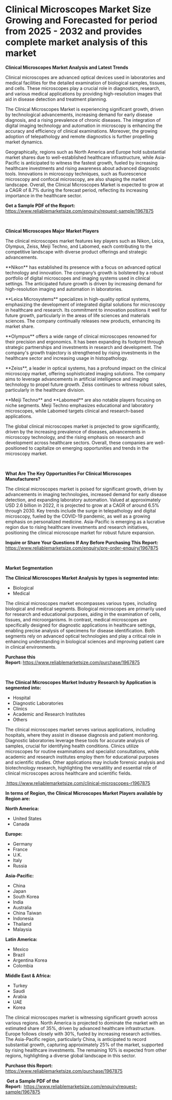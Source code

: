 <p><h1>Clinical Microscopes Market Size Growing and Forecasted for period from 2025 - 2032 and provides complete market analysis of this market</h1></p><p><strong>Clinical Microscopes Market Analysis and Latest Trends</strong></p>
<p><p>Clinical microscopes are advanced optical devices used in laboratories and medical facilities for the detailed examination of biological samples, tissues, and cells. These microscopes play a crucial role in diagnostics, research, and various medical applications by providing high-resolution images that aid in disease detection and treatment planning.</p><p>The Clinical Microscopes Market is experiencing significant growth, driven by technological advancements, increasing demand for early disease diagnosis, and a rising prevalence of chronic diseases. The integration of digital imaging technology and automation in microscopy is enhancing the accuracy and efficiency of clinical examinations. Moreover, the growing adoption of telepathology and remote diagnostics is further propelling market dynamics.</p><p>Geographically, regions such as North America and Europe hold substantial market shares due to well-established healthcare infrastructure, while Asia-Pacific is anticipated to witness the fastest growth, fueled by increasing healthcare investments and rising awareness about advanced diagnostic tools. Innovations in microscopy techniques, such as fluorescence microscopy and confocal microscopy, are also shaping the market landscape. Overall, the Clinical Microscopes Market is expected to grow at a CAGR of 8.7% during the forecast period, reflecting its increasing importance in the healthcare sector.</p></p>
<p><strong>Get a Sample PDF of the Report:&nbsp;</strong> <a href="https://www.reliablemarketsize.com/enquiry/request-sample/1967875?utm_campaign=3552&utm_medium=2&utm_source=Github&utm_content=ia&utm_term=13042025&utm_id=clinical-microscopes">https://www.reliablemarketsize.com/enquiry/request-sample/1967875</a></p>
<p>&nbsp;</p>
<p><strong>Clinical Microscopes Major Market Players</strong></p>
<p><p>The clinical microscopes market features key players such as Nikon, Leica, Olympus, Zeiss, Meiji Techno, and Labomed, each contributing to the competitive landscape with diverse product offerings and strategic advancements.</p><p>**Nikon** has established its presence with a focus on advanced optical technology and innovation. The company’s growth is bolstered by a robust portfolio of digital microscopes and imaging systems used in clinical settings. The anticipated future growth is driven by increasing demand for high-resolution imaging and automation in laboratories.</p><p>**Leica Microsystems** specializes in high-quality optical systems, emphasizing the development of integrated digital solutions for microscopy in healthcare and research. Its commitment to innovation positions it well for future growth, particularly in the areas of life sciences and materials sciences. The company continually releases new products, enhancing its market share.</p><p>**Olympus** offers a wide range of clinical microscopes renowned for their precision and ergonomics. It has been expanding its footprint through strategic partnerships and investments in research and development. The company's growth trajectory is strengthened by rising investments in the healthcare sector and increasing usage in histopathology.</p><p>**Zeiss**, a leader in optical systems, has a profound impact on the clinical microscopy market, offering sophisticated imaging solutions. The company aims to leverage advancements in artificial intelligence and imaging technology to propel future growth. Zeiss continues to witness robust sales, particularly in the healthcare division.</p><p>**Meiji Techno** and **Labomed** are also notable players focusing on niche segments. Meiji Techno emphasizes educational and laboratory microscopes, while Labomed targets clinical and research-based applications.</p><p>The global clinical microscopes market is projected to grow significantly, driven by the increasing prevalence of diseases, advancements in microscopy technology, and the rising emphasis on research and development across healthcare sectors. Overall, these companies are well-positioned to capitalize on emerging opportunities and trends in the microscopy market.</p></p>
<p>&nbsp;</p>
<p><strong>What Are The Key Opportunities For Clinical Microscopes Manufacturers?</strong></p>
<p><p>The clinical microscopes market is poised for significant growth, driven by advancements in imaging technologies, increased demand for early disease detection, and expanding laboratory automation. Valued at approximately USD 2.6 billion in 2022, it is projected to grow at a CAGR of around 6.5% through 2030. Key trends include the surge in telepathology and digital microscopy, fueled by the COVID-19 pandemic, as well as a growing emphasis on personalized medicine. Asia-Pacific is emerging as a lucrative region due to rising healthcare investments and research initiatives, positioning the clinical microscope market for robust future expansion.</p></p>
<p><strong>Inquire or Share Your Questions If Any Before Purchasing This Report:</strong> <a href="https://www.reliablemarketsize.com/enquiry/pre-order-enquiry/1967875?utm_campaign=3552&utm_medium=2&utm_source=Github&utm_content=ia&utm_term=13042025&utm_id=clinical-microscopes">https://www.reliablemarketsize.com/enquiry/pre-order-enquiry/1967875</a></p>
<p>&nbsp;</p>
<p><strong>Market Segmentation</strong></p>
<p><strong>The Clinical Microscopes Market Analysis by types is segmented into:</strong></p>
<p><ul><li>Biological</li><li>Medical</li></ul></p>
<p><p>The clinical microscopes market encompasses various types, including biological and medical segments. Biological microscopes are primarily used for research and educational purposes, aiding in the examination of cells, tissues, and microorganisms. In contrast, medical microscopes are specifically designed for diagnostic applications in healthcare settings, enabling precise analysis of specimens for disease identification. Both segments rely on advanced optical technologies and play a critical role in enhancing understanding in biological sciences and improving patient care in clinical environments.</p></p>
<p><strong>Purchase this Report:&nbsp;</strong><a href="https://www.reliablemarketsize.com/purchase/1967875?utm_campaign=3552&utm_medium=2&utm_source=Github&utm_content=ia&utm_term=13042025&utm_id=clinical-microscopes">https://www.reliablemarketsize.com/purchase/1967875</a></p>
<p>&nbsp;</p>
<p><strong>The Clinical Microscopes Market Industry Research by Application is segmented into:</strong></p>
<p><ul><li>Hospital</li><li>Diagnostic Laboratories</li><li>Clinics</li><li>Academic and Research Institutes</li><li>Others</li></ul></p>
<p><p>The clinical microscopes market serves various applications, including hospitals, where they assist in disease diagnosis and patient monitoring. Diagnostic laboratories leverage these tools for accurate analysis of samples, crucial for identifying health conditions. Clinics utilize microscopes for routine examinations and specialist consultations, while academic and research institutes employ them for educational purposes and scientific studies. Other applications may include forensic analysis and biotechnology research, highlighting the versatility and essential role of clinical microscopes across healthcare and scientific fields.</p></p>
<p><a href="https://www.reliablemarketsize.com/clinical-microscopes-r1967875?utm_campaign=3552&utm_medium=2&utm_source=Github&utm_content=ia&utm_term=13042025&utm_id=clinical-microscopes">&nbsp;https://www.reliablemarketsize.com/clinical-microscopes-r1967875</a></p>
<p><strong>In terms of Region, the Clinical Microscopes Market Players available by Region are:</strong></p>
<p>
    <p> <strong> North America: </strong>
        <ul>
            <li>United States</li>
            <li>Canada</li>
        </ul>
        </p> 
    <p> <strong> Europe: </strong>
        <ul>
            <li>Germany</li>
            <li>France</li>
            <li>U.K.</li>
            <li>Italy</li>
            <li>Russia</li>
        </ul>
        </p> 
    <p> <strong> Asia-Pacific: </strong>
        <ul>
            <li>China</li>
            <li>Japan</li>
            <li>South Korea</li>
            <li>India</li>
            <li>Australia</li>
            <li>China Taiwan</li>
            <li>Indonesia</li>
            <li>Thailand</li>
            <li>Malaysia</li>
        </ul>
        </p> 
    <p> <strong> Latin America: </strong>
        <ul>
            <li>Mexico</li>
            <li>Brazil</li>
            <li>Argentina Korea</li>
            <li>Colombia</li>
        </ul>
        </p> 
    <p> <strong> Middle East & Africa: </strong>
        <ul>
            <li>Turkey</li>
            <li>Saudi</li>
            <li>Arabia</li>
            <li>UAE</li>
            <li>Korea</li>
        </ul>
    </p>
    </p>
<p><p>The clinical microscopes market is witnessing significant growth across various regions. North America is projected to dominate the market with an estimated share of 35%, driven by advanced healthcare infrastructure. Europe follows closely with 30%, fueled by increasing research activities. The Asia-Pacific region, particularly China, is anticipated to record substantial growth, capturing approximately 25% of the market, supported by rising healthcare investments. The remaining 10% is expected from other regions, highlighting a diverse global landscape in this sector.</p></p>
<p><strong>Purchase this Report: </strong><a href="https://www.reliablemarketsize.com/purchase/1967875?utm_campaign=3552&utm_medium=2&utm_source=Github&utm_content=ia&utm_term=13042025&utm_id=clinical-microscopes">https://www.reliablemarketsize.com/purchase/1967875</a></p>
<p>&nbsp;<strong>Get a Sample PDF of the Report:&nbsp;&nbsp;</strong><a href="https://www.reliablemarketsize.com/enquiry/request-sample/1967875?utm_campaign=3552&utm_medium=2&utm_source=Github&utm_content=ia&utm_term=13042025&utm_id=clinical-microscopes">https://www.reliablemarketsize.com/enquiry/request-sample/1967875</a></p>
<p><strong></strong></p>
<p><p></p><p></p><p></p></p>